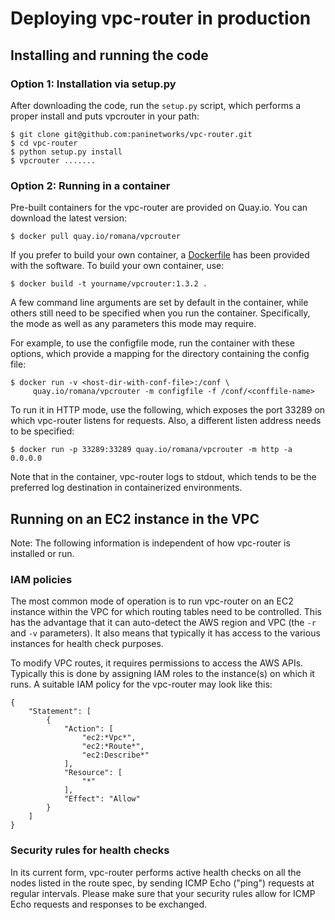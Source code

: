 # Deploying vpc-router in production

## Installing and running the code

### Option 1: Installation via setup.py

After downloading the code, run the `setup.py` script, which performs a proper
install and puts vpcrouter in your path:

    $ git clone git@github.com:paninetworks/vpc-router.git
    $ cd vpc-router
    $ python setup.py install
    $ vpcrouter .......

### Option 2: Running in a container

Pre-built containers for the vpc-router are provided on Quay.io. You can
download the latest version:

    $ docker pull quay.io/romana/vpcrouter

If you prefer to build your own container, a [Dockerfile](Dockerfile) has been
provided with the software. To build your own container, use:

    $ docker build -t yourname/vpcrouter:1.3.2 .

A few command line arguments are set by default in the container, while
others still need to be specified when you run the container. Specifically, the
mode as well as any parameters this mode may require.

For example, to use the configfile mode, run the container with these options,
which provide a mapping for the directory containing the config file:

    $ docker run -v <host-dir-with-conf-file>:/conf \
         quay.io/romana/vpcrouter -m configfile -f /conf/<conffile-name>

To run it in HTTP mode, use the following, which exposes the port 33289 on
which vpc-router listens for requests. Also, a different listen address needs
to be specified:

    $ docker run -p 33289:33289 quay.io/romana/vpcrouter -m http -a 0.0.0.0

Note that in the container, vpc-router logs to stdout, which tends to be the
preferred log destination in containerized environments.


## Running on an EC2 instance in the VPC

Note: The following information is independent of how vpc-router is installed
or run.

### IAM policies

The most common mode of operation is to run vpc-router on an EC2 instance
within the VPC for which routing tables need to be controlled. This has the
advantage that it can auto-detect the AWS region and VPC (the `-r` and `-v`
parameters). It also means that typically it has access to the various
instances for health check purposes.

To modify VPC routes, it requires permissions to access the AWS APIs.
Typically this is done by assigning IAM roles to the instance(s) on which it
runs. A suitable IAM policy for the vpc-router may look like this:

    {
        "Statement": [
            {
                "Action": [
                    "ec2:*Vpc*",
                    "ec2:*Route*",
                    "ec2:Describe*"
                ],
                "Resource": [
                    "*"
                ],
                "Effect": "Allow"
            }
        ]
    }

### Security rules for health checks

In its current form, vpc-router performs active health checks on all the nodes
listed in the route spec, by sending ICMP Echo ("ping") requests at regular
intervals. Please make sure that your security rules allow for ICMP Echo
requests and responses to be exchanged.
